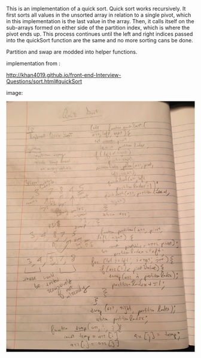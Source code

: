 This is an implementation of a quick sort.
Quick sort works recursively. It first sorts all values in the unsorted array in relation to a single pivot, which in this implementation is the last value in the array. 
Then, it calls itself on the sub-arrays formed on either side of the partition index, which is where the pivot ends up.
This process continues until the left and right indices passed into the quickSort function are the same and no more sorting cans be done. 

Partition and swap are modded into helper functions.


implementation from :

http://khan4019.github.io/front-end-Interview-Questions/sort.html#quickSort

image: 

![](../assets/quick-sort.jpg)